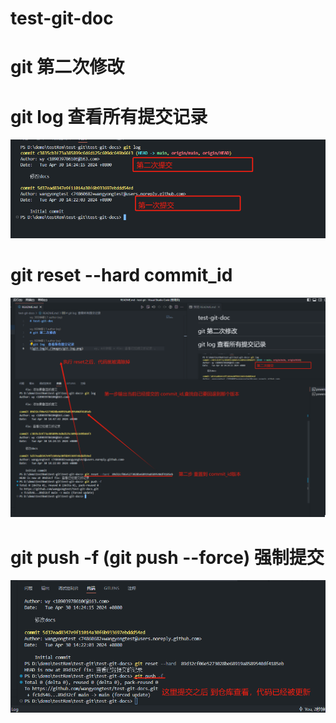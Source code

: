 # test-git-doc

# git 第二次修改

# git log  查看所有提交记录
![git-log](./images/git-log.png)

# git reset --hard commit_id
![git-reset](./images/git-reset.png)

# git push -f (git push --force) 强制提交
![git-push-force](./images/git-push-force.png)
